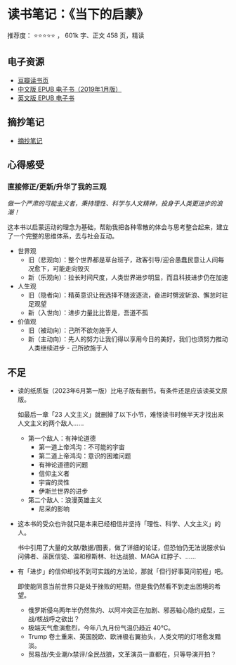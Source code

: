 # 读书笔记：《当下的启蒙》
推荐度： ⭐️⭐️⭐️⭐️⭐ ， 601k 字、正文 458 页️，精读

## 电子资源
- [豆瓣读书页](https://book.douban.com/subject/30376593/)
- [中文版 EPUB 电子书（2019年1月版）](https://github.com/user-attachments/files/17349666/epub.zip)
- [英文版 EPUB 电子书](https://github.com/user-attachments/files/17349877/Enlightenment.Now.The.Case.for.Reason.Science.Humanism.and.Progress.Steven.Pinker.epub.zip)

## 摘抄笔记
- [摘抄笔记](https://github.com/user-attachments/files/17349668/_.pdf)

## 心得感受
### 直接修正/更新/升华了我的三观

_做一个严肃的可能主义者，秉持理性、科学与人文精神，投身于人类更进步的浪潮！_

这本书以启蒙运动的理念为基础，帮助我把各种零散的体会与思考整合起来，建立了一个完整的思维体系，去与社会互动。

- 世界观
  - 旧（悲观向）：整个世界都是草台班子，政客引导/迎合愚蠢民意让人间每况愈下，可能走向毁灭
  - 新（乐观向）：拉长时间尺度，人类世界进步明显，而且科技进步仍在加速
- 人生观
  - 旧（隐者向）：精英意识让我选择不随波逐流，奋进时劈波斩浪、懈怠时驻足观望
  - 新（入世向）：进步力量比比皆是，吾道不孤
- 价值观
  - 旧（被动向）：己所不欲勿施于人
  - 新（主动向）：先人的努力让我们得以享用今日的美好，我们也须努力推动人类继续进步 - 己所欲施于人

## 不足
- 读的纸质版（2023年6月第一版）比电子版有删节。有条件还是应该读英文原版。

    如最后一章「23 人文主义」就删掉了以下小节，难怪读书时候半天才找出来人文主义的两个敌人……

  - 第一个敌人：有神论道德
    - 第一道上帝鸿沟：不可能的宇宙
    - 第二道上帝鸿沟：意识的困难问题
    - 有神论道德的问题
    - 信仰主义者
    - 宇宙的灵性
    - 伊斯兰世界的进步
  - 第二个敌人：浪漫英雄主义
    - 尼采的影响
- 这本书的受众也许就只是本来已经相信并坚持「理性、科学、人文主义」的人。

    书中引用了大量的文献/数据/图表，做了详细的论证，但恐怕仍无法说服求仙问佛者、巫医信徒、温和穆斯林、社达战狼、MAGA 红脖子、……

- 有「进步」的信仰却找不到可实践的方法论，那就「但行好事莫问前程」吧。

    即使能同意当前世界只是处于挫败的短期，但是我仍然看不到走出困境的希望。

  - 俄罗斯侵乌两年半仍然焦灼、以阿冲突正在加剧、邪恶轴心隐约成型，三战/核战呼之欲出？
  - 极端天气愈演愈烈，今年八九月份气温仍趋近 40°C。
  - Trump 卷土重来、英国脱欧、欧洲极右翼抬头，人类文明的灯塔愈发黯淡。
  - 贸易战/失业潮/x禁评/全民战狼，文革演员一直都在，只等导演开拍？
